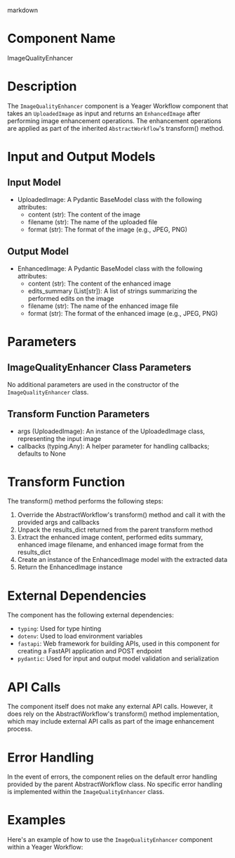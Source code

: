 markdown
# Component Name

ImageQualityEnhancer

# Description

The `ImageQualityEnhancer` component is a Yeager Workflow component that takes an `UploadedImage` as input and returns an `EnhancedImage` after performing image enhancement operations. The enhancement operations are applied as part of the inherited `AbstractWorkflow`'s transform() method.

# Input and Output Models

## Input Model

- UploadedImage: A Pydantic BaseModel class with the following attributes:
    - content (str): The content of the image
    - filename (str): The name of the uploaded file
    - format (str): The format of the image (e.g., JPEG, PNG)

## Output Model

- EnhancedImage: A Pydantic BaseModel class with the following attributes:
    - content (str): The content of the enhanced image
    - edits_summary (List[str]): A list of strings summarizing the performed edits on the image
    - filename (str): The name of the enhanced image file
    - format (str): The format of the enhanced image (e.g., JPEG, PNG)

# Parameters

## ImageQualityEnhancer Class Parameters

No additional parameters are used in the constructor of the `ImageQualityEnhancer` class.

## Transform Function Parameters

- args (UploadedImage): An instance of the UploadedImage class, representing the input image
- callbacks (typing.Any): A helper parameter for handling callbacks; defaults to None

# Transform Function

The transform() method performs the following steps:

1. Override the AbstractWorkflow's transform() method and call it with the provided args and callbacks
2. Unpack the results_dict returned from the parent transform method
3. Extract the enhanced image content, performed edits summary, enhanced image filename, and enhanced image format from the results_dict
4. Create an instance of the EnhancedImage model with the extracted data
5. Return the EnhancedImage instance

# External Dependencies

The component has the following external dependencies:

- `typing`: Used for type hinting
- `dotenv`: Used to load environment variables
- `fastapi`: Web framework for building APIs, used in this component for creating a FastAPI application and POST endpoint
- `pydantic`: Used for input and output model validation and serialization

# API Calls

The component itself does not make any external API calls. However, it does rely on the AbstractWorkflow's transform() method implementation, which may include external API calls as part of the image enhancement process.

# Error Handling

In the event of errors, the component relies on the default error handling provided by the parent AbstractWorkflow class. No specific error handling is implemented within the `ImageQualityEnhancer` class.

# Examples

Here's an example of how to use the `ImageQualityEnhancer` component within a Yeager Workflow:


